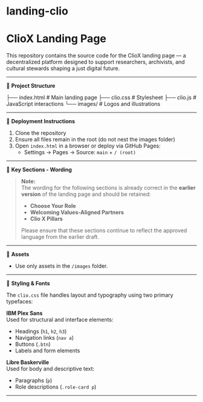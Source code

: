 # landing-clio
# ClioX Landing Page

This repository contains the source code for the ClioX landing page — a decentralized platform designed to support researchers, archivists, and cultural stewards shaping a just digital future.

---

📁 **Project Structure**

├── index.html # Main landing page
├── clio.css # Stylesheet
├── clio.js # JavaScript interactions
└── images/ # Logos and illustrations


---

🚀 **Deployment Instructions**

1. Clone the repository  
2. Ensure all files remain in the root (do not nest the images folder)  
3. Open `index.html` in a browser or deploy via GitHub Pages:  
   - Settings → Pages → Source: `main` + `/ (root)`

---

🧩 **Key Sections - Wording**

> **Note:**  
> The wording for the following sections is already correct in the **earlier version** of the landing page and should be retained:  
>
> - **Choose Your Role**  
> - **Welcoming Values-Aligned Partners**  
> - **Clio X Pillars**  
>
> Please ensure that these sections continue to reflect the approved language from the earlier draft.

---

📎 **Assets**

- Use only assets in the `/images` folder.

---

🎨 **Styling & Fonts**

The `clio.css` file handles layout and typography using two primary typefaces:

**IBM Plex Sans**  
Used for structural and interface elements:  
- Headings (`h1`, `h2`, `h3`)  
- Navigation links (`nav a`)  
- Buttons (`.btn`)  
- Labels and form elements  

**Libre Baskerville**  
Used for body and descriptive text:  
- Paragraphs (`p`)  
- Role descriptions (`.role-card p`)

---
